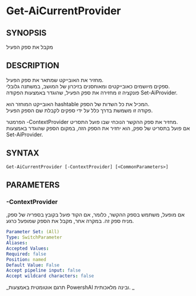 ﻿---
external help file: powershai-help.xml
schema: 2.0.0
powershai: true
---

# Get-AiCurrentProvider

## SYNOPSIS <!--!= @#Synop !-->
מקבל את ספק הפעיל

## DESCRIPTION <!--!= @#Desc !-->
מחזיר את האובייקט שמתאר את ספק הפעיל.  
ספקים מיושמים כאובייקטים ומאוחסנים בזיכרון של המושב, במשתנה גלובלי.  
פונקציה זו מחזירה את ספק הפעיל, שהוגדר באמצעות הפקודה Set-AiProvider.

האובייקט המוחזר הוא hashtable המכיל את כל השדות של הספק.  
פקודה זו משמשת בדרך כלל על ידי ספקים לקבלת שם הספק הפעיל.  

הפרמטר -ContextProvider מחזיר את ספק ההקשר הנוכחי שבו פועל התסריט.  
אם פועל בתסריט של ספק, הוא יחזיר את הספק הזה, במקום הספק שהוגדר באמצעות Set-AiProvider.

## SYNTAX <!--!= @#Syntax !-->

```
Get-AiCurrentProvider [-ContextProvider] [<CommonParameters>]
```

## PARAMETERS <!--!= @#Params !-->

### -ContextProvider
אם מופעל, משתמש בספק ההקשר, כלומר, אם הקוד פועל בקובץ בספריה של ספק, מניח ספק זה.
במקרה אחר, מקבל את הספק שמופעל כרגע.

```yml
Parameter Set: (All)
Type: SwitchParameter
Aliases: 
Accepted Values: 
Required: false
Position: named
Default Value: False
Accept pipeline input: false
Accept wildcard characters: false
```



<!--PowershaiAiDocBlockStart-->
_תרגם אוטומטית באמצעות PowershAI ובינה מלאכותית. 
_
<!--PowershaiAiDocBlockEnd-->
